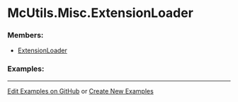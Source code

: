 # <a id="McUtils.Misc.ExtensionLoader">McUtils.Misc.ExtensionLoader</a>
    


### Members:

  - [ExtensionLoader](ExtensionLoader/ExtensionLoader.md)

### Examples:



___

[Edit Examples on GitHub](https://github.com/McCoyGroup/References/edit/gh-pages/Documentation/examples/McUtils/Misc/ExtensionLoader.md) or 
[Create New Examples](https://github.com/McCoyGroup/References/new/gh-pages/?filename=Documentation/examples/McUtils/Misc/ExtensionLoader.md)